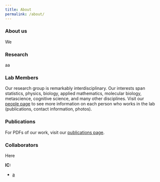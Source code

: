 ```yaml
---
title: About
permalink: /about/
---
```


### About us
We

### Research
aa


### Lab Members

Our research group is remarkably interdisciplinary. Our interests span statistics, physics, biology, applied mathematics, molecular biology, metascience, cognitive science, and many other disciplines. Visit our [people page](http://USTUltrasound.github.io/people/) to see more information on each person who works in the lab (publications, contact information, photos).


### Publications

For PDFs of our work, visit our [publications page](http://USTUltrasound.github.io/publication/). 


### Collaborators

Here

**IC:**
- [a](http://)
